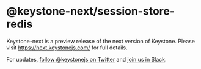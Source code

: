 # @keystone-next/session-store-redis

Keystone-next is a preview release of the next version of Keystone. Please visit <https://next.keystonejs.com/> for full details.

For updates, [follow @keystonejs on Twitter](https://twitter.com/keystonejs) and [join us in Slack](https://community.keystonejs.com/).
